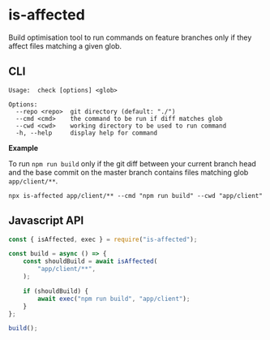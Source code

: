 # is-affected

Build optimisation tool to run commands on feature branches only if they affect files matching a given glob.

## CLI

```shell
Usage:  check [options] <glob>

Options:
  --repo <repo>  git directory (default: "./")
  --cmd <cmd>    the command to be run if diff matches glob
  --cwd <cwd>    working directory to be used to run command
  -h, --help     display help for command
```

**Example**

To run `npm run build` only if the git diff between your current branch head and the base commit on the master branch contains files matching glob `app/client/**`.

```shell
npx is-affected app/client/** --cmd "npm run build" --cwd "app/client"
```

## Javascript API

```javascript
const { isAffected, exec } = require("is-affected");

const build = async () => {
	const shouldBuild = await isAffected(
		"app/client/**",
	);

	if (shouldBuild) {
		await exec("npm run build", "app/client");
	}
};

build();
```

